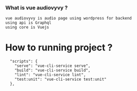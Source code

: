 ### What is vue audiovyvy ?
```
vue audiovyvy is audio page using wordpress for backend
using api is Graphql
using core is Vuejs
```
# How to running project ?
```
  "scripts": {
    "serve": "vue-cli-service serve",
    "build": "vue-cli-service build",
    "lint": "vue-cli-service lint",
    "test:unit": "vue-cli-service test:unit"
  },
```